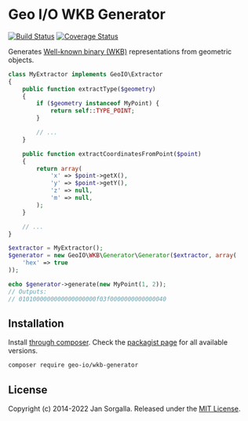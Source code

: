 Geo I/O WKB Generator
=====================

[![Build Status](https://travis-ci.org/geo-io/wkb-generator.svg?branch=master)](https://travis-ci.org/geo-io/wkb-generator)
[![Coverage Status](https://coveralls.io/repos/github/geo-io/wkb-generator/badge.svg?branch=master)](https://coveralls.io/github/geo-io/wkb-generator?branch=master)

Generates [Well-known binary (WKB)](http://en.wikipedia.org/wiki/Well-known_text#Well-known_binary)
representations from geometric objects.

```php
class MyExtractor implements GeoIO\Extractor
{
    public function extractType($geometry)
    {
        if ($geometry instanceof MyPoint) {
            return self::TYPE_POINT;
        }

        // ...
    }

    public function extractCoordinatesFromPoint($point)
    {
        return array(
            'x' => $point->getX(),
            'y' => $point->getY(),
            'z' => null,
            'm' => null,
        );
    }

    // ...
}

$extractor = MyExtractor();
$generator = new GeoIO\WKB\Generator\Generator($extractor, array(
    'hex' => true
));

echo $generator->generate(new MyPoint(1, 2));
// Outputs:
// 0101000000000000000000f03f0000000000000040
```

Installation
------------

Install [through composer](http://getcomposer.org). Check the
[packagist page](https://packagist.org/packages/geo-io/wkb-generator) for all
available versions.

```bash
composer require geo-io/wkb-generator
```

License
-------

Copyright (c) 2014-2022 Jan Sorgalla. Released under the [MIT License](LICENSE).
